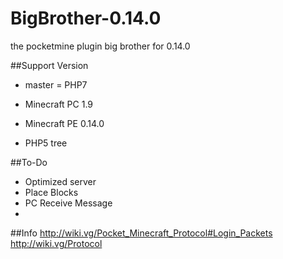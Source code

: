 # BigBrother-0.14.0
the pocketmine plugin big brother for 0.14.0 

##Support Version

- master = PHP7

- Minecraft PC 1.9

- Minecraft PE 0.14.0

- PHP5 tree 

##To-Do
- Optimized server
- Place Blocks
- PC Receive Message
- 
##Info
http://wiki.vg/Pocket_Minecraft_Protocol#Login_Packets
http://wiki.vg/Protocol
